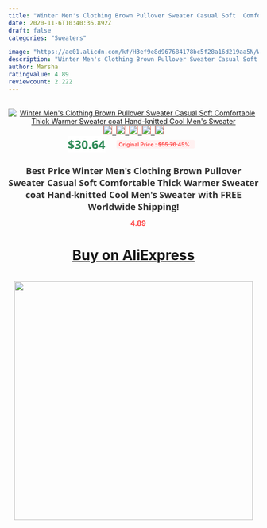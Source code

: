 ```yaml
---
title: "Winter Men's Clothing Brown Pullover Sweater Casual Soft  Comfortable Thick Warmer Sweater coat Hand-knitted Cool Men's Sweater"
date: 2020-11-6T10:40:36.892Z
draft: false
categories: "Sweaters"

image: "https://ae01.alicdn.com/kf/H3ef9e8d967684178bc5f28a16d219aa5N/Winter-Men-s-Clothing-Brown-Pullover-Sweater-Casual-Soft-Comfortable-Thick-Warmer-Sweater-coat-Hand-knitted.jpg"
description: "Winter Men's Clothing Brown Pullover Sweater Casual Soft  Comfortable Thick Warmer Sweater coat Hand-knitted Cool Men's Sweater"
author: Marsha
ratingvalue: 4.89
reviewcount: 2.222
---
```

<br>
<div style="text-align: center;">
<a href="https://s.click.aliexpress.com/e/_ABCU8N" target="_blank" rel="nofollow noopener noreferrer"><img alt="Winter Men's Clothing Brown Pullover Sweater Casual Soft  Comfortable Thick Warmer Sweater coat Hand-knitted Cool Men's Sweater" class="magnifier-image" src="https://ae01.alicdn.com/kf/H3ef9e8d967684178bc5f28a16d219aa5N/Winter-Men-s-Clothing-Brown-Pullover-Sweater-Casual-Soft-Comfortable-Thick-Warmer-Sweater-coat-Hand-knitted.jpg_640x640.jpg">
<br>
<img style="border:1px solid salmon" src="https://ae01.alicdn.com/kf/H3ef9e8d967684178bc5f28a16d219aa5N/Winter-Men-s-Clothing-Brown-Pullover-Sweater-Casual-Soft-Comfortable-Thick-Warmer-Sweater-coat-Hand-knitted.jpg_120x120.jpg">&nbsp;&nbsp;<img style="border:1px solid salmon" src="https://ae01.alicdn.com/kf/Hd4fa60a607aa46e4ab3c3c78f3d24698P/Winter-Men-s-Clothing-Brown-Pullover-Sweater-Casual-Soft-Comfortable-Thick-Warmer-Sweater-coat-Hand-knitted.jpg_120x120.jpg">&nbsp;&nbsp;<img style="border:1px solid salmon" src="https://ae01.alicdn.com/kf/H611846a57b084411b1c5458bf62f019aP/Winter-Men-s-Clothing-Brown-Pullover-Sweater-Casual-Soft-Comfortable-Thick-Warmer-Sweater-coat-Hand-knitted.jpg_120x120.jpg">&nbsp;&nbsp;<img style="border:1px solid salmon" src="https://ae01.alicdn.com/kf/Ha447b220cc0743d7b2846a27ae856a81y/Winter-Men-s-Clothing-Brown-Pullover-Sweater-Casual-Soft-Comfortable-Thick-Warmer-Sweater-coat-Hand-knitted.jpg_120x120.jpg">&nbsp;&nbsp;<img style="border:1px solid salmon" src="https://ae01.alicdn.com/kf/H49cd11e12198426ba71aaf0d958291872/Winter-Men-s-Clothing-Brown-Pullover-Sweater-Casual-Soft-Comfortable-Thick-Warmer-Sweater-coat-Hand-knitted.jpg_120x120.jpg"></a></div><br0>
<div style="text-align: center;"><span style="background-color: white; border: 0px; box-sizing: border-box; color: seagreen; display: inline-block; font-family: &quot;open sans&quot; , &quot;arial&quot; , &quot;helvetica&quot; , sans-serif , &quot;heiti&quot;; font-size: 24px; font-stretch: inherit; font-weight: 700; line-height: inherit; margin: 0px 10px 0px 0px; padding: 0px; vertical-align: middle;">$30.64 </span>
<span style="background: rgb(255 , 241 , 241); border-radius: 3px; border: 0px; box-sizing: border-box; color: #ff4747; display: inline-block; font-family: inherit; font-size: 12px; font-stretch: inherit; font-style: inherit; font-variant: inherit; font-weight: 600; line-height: inherit; margin: 0px; padding: 2px 5px; transform: scale(0.9); vertical-align: middle;">Original Price : <b style="text-decoration: line-through;">$55.70 </b> 45%&nbsp;&nbsp;</span></div>
<h1 style="color: #333333; display: inline-block; font-family: &quot;open sans&quot; , &quot;arial&quot; , &quot;helvetica&quot; , sans-serif , &quot;heiti&quot;; font-size: 18px; font-stretch: inherit; font-weight: 700; text-align: center;">Best Price Winter Men's Clothing Brown Pullover Sweater Casual Soft  Comfortable Thick Warmer Sweater coat Hand-knitted Cool Men's Sweater with FREE Worldwide Shipping!</h1>
<div style="color: #ff4747; text-align: center;">
<img src="https://4.bp.blogspot.com/-M0ZcTcb-5uY/XleCXlxnR4I/AAAAAAAAAEc/OrjgMkXV1oMQFaCRZj5HQwOCBcu3w1FegCPcBGAYYCw/s1600/star.png" style="height: 15px;">&nbsp;<b>4.89</b></div>
<div class="button_cont" align="center"><a class="buynow_a" href="https://s.click.aliexpress.com/e/_ABCU8N" target="_blank" rel="nofollow noopener noreferrer"><H1>Buy on AliExpress</H1></a></div><br>
<div class="separator" style="clear: both; text-align: center;">
<img src="https://lh3.googleusercontent.com/-pTy5HemUv9M/XlePHvY0dAI/AAAAAAAAAE4/0nX5iRUoIWY8eMW9Dpxeirr157OZliDIgCLcBGAsYHQ/s1600/badge.gif" width="480">
</div>
